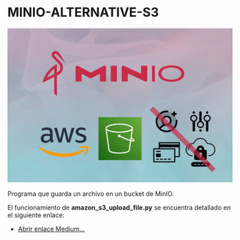 # MINIO-ALTERNATIVE-S3

![imagen](https://github.com/bernabeudario/MINIO-ALTERNATIVE-S3/blob/main/img-portada.jpg?raw=true)

Programa que guarda un archivo en un bucket de MinIO.

El funcionamiento de **amazon_s3_upload_file.py** se encuentra detallado en el siguiente enlace:
* [Abrir enlace Medium...]()
